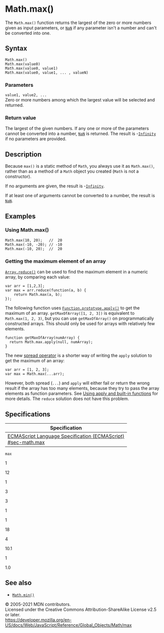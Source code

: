 # Math.max()

The `Math.max()` function returns the largest of the zero or more numbers given as input parameters, or [`NaN`](../nan) if any parameter isn't a number and can't be converted into one.

## Syntax

    Math.max()
    Math.max(value0)
    Math.max(value0, value1)
    Math.max(value0, value1, ... , valueN)

### Parameters

`value1, value2, ...`  
Zero or more numbers among which the largest value will be selected and returned.

### Return value

The largest of the given numbers. If any one or more of the parameters cannot be converted into a number, [`NaN`](../nan) is returned. The result is -[`Infinity`](../infinity) if no parameters are provided.

## Description

Because `max()` is a static method of `Math`, you always use it as `Math.max()`, rather than as a method of a `Math` object you created (`Math` is not a constructor).

If no arguments are given, the result is -[`Infinity`](../infinity).

If at least one of arguments cannot be converted to a number, the result is [`NaN`](../nan).

## Examples

### Using Math.max()

    Math.max(10, 20);   //  20
    Math.max(-10, -20); // -10
    Math.max(-10, 20);  //  20

### Getting the maximum element of an array

[`Array.reduce()`](../array/reduce) can be used to find the maximum element in a numeric array, by comparing each value:

    var arr = [1,2,3];
    var max = arr.reduce(function(a, b) {
        return Math.max(a, b);
    });

The following function uses [`Function.prototype.apply()`](../function/apply) to get the maximum of an array. `getMaxOfArray([1, 2, 3])` is equivalent to `Math.max(1, 2, 3)`, but you can use `getMaxOfArray()` on programmatically constructed arrays. This should only be used for arrays with relatively few elements.

    function getMaxOfArray(numArray) {
      return Math.max.apply(null, numArray);
    }

The new [spread operator](../../operators/spread_syntax) is a shorter way of writing the `apply` solution to get the maximum of an array:

    var arr = [1, 2, 3];
    var max = Math.max(...arr);

However, both spread (`...`) and `apply` will either fail or return the wrong result if the array has too many elements, because they try to pass the array elements as function parameters. See [Using apply and built-in functions](../function/apply#using_apply_and_built-in_functions) for more details. The `reduce` solution does not have this problem.

## Specifications

<table><thead><tr class="header"><th>Specification</th></tr></thead><tbody><tr class="odd"><td><a href="https://tc39.es/ecma262/#sec-math.max">ECMAScript Language Specification (ECMAScript)<br />
<span class="small">#sec-math.max</span></a></td></tr></tbody></table>

`max`

1

12

1

3

3

1

1

18

4

10.1

1

1.0

## See also

-   [`Math.min()`](min)

© 2005-2021 MDN contributors.  
Licensed under the Creative Commons Attribution-ShareAlike License v2.5 or later.  
<a href="https://developer.mozilla.org/en-US/docs/Web/JavaScript/Reference/Global_Objects/Math/max" class="_attribution-link">https://developer.mozilla.org/en-US/docs/Web/JavaScript/Reference/Global_Objects/Math/max</a>
